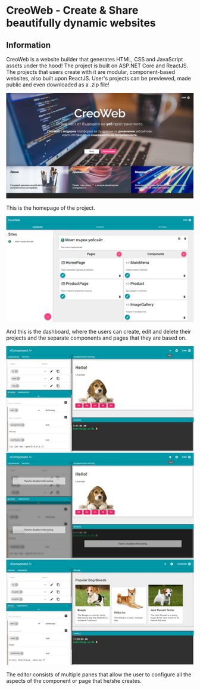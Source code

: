 # CreoWeb - Create & Share beautifully dynamic websites

## Information
CreoWeb is a website builder that generates HTML, CSS and JavaScript assets under the hood! The project is built on ASP.NET Core and ReactJS. The projects that users create with it are modular, component-based websites, also built upon ReactJS. User's projects can be previewed, made public and even downloaded as a .zip file!

![Homepage](https://github.com/veselink1/CreoWeb/blob/master/screens/Screenshot%20(11).png)

This is the homepage of the project.


![Homepage](https://github.com/veselink1/CreoWeb/blob/master/screens/Screenshot%20(12).png)

And this is the dashboard, where the users can create, edit and delete their projects and the separate components and pages that they are based on.

![Homepage](https://github.com/veselink1/CreoWeb/blob/master/screens/Screenshot%20(33).png)
![Homepage](https://github.com/veselink1/CreoWeb/blob/master/screens/Screenshot%20(34).png)
![Homepage](https://github.com/veselink1/CreoWeb/blob/master/screens/Screenshot%20(37).png)

The editor consists of multiple panes that allow the user to configure all the aspects of the component or page that he/she creates.
